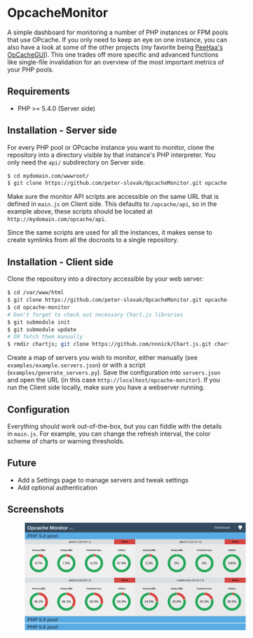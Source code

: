 # OpcacheMonitor
A simple dashboard for monitoring a number of PHP instances or FPM pools that use OPcache. If you only need to keep an eye on one instance, you can also have a look at some of the other projects (my favorite being <a href="https://github.com/PeeHaa/OpCacheGUI">PeeHaa's OpCacheGUI</a>). This one trades off more specific and advanced functions like single-file invalidation for an overview of the most important metrics of your PHP pools.

## Requirements
- PHP >= 5.4.0 (Server side)

## Installation - Server side
For every PHP pool or OPcache instance you want to monitor, clone the repository into a directory visible by that instance's PHP interpreter. You only need the `api/` subdirectory on Server side.
```sh
$ cd mydomain.com/wwwroot/
$ git clone https://github.com/peter-slovak/OpcacheMonitor.git opcache
```
Make sure the monitor API scripts are accessible on the same URL that is defined in `main.js` on Client side. This defaults to `/opcache/api`, so in the example above, these scripts should be located at `http://mydomain.com/opcache/api`.

Since the same scripts are used for all the instances, it makes sense to create symlinks from all the docroots to a single repository.

## Installation - Client side
Clone the repository into a directory accessible by your web server:
```sh
$ cd /var/www/html
$ git clone https://github.com/peter-slovak/OpcacheMonitor.git opcache-monitor
$ cd opcache-monitor
# Don't forget to check out necessary Chart.js libraries
$ git submodule init
$ git submodule update
# OR fetch them manually
$ rmdir chartjs; git clone https://github.com/nnnick/Chart.js.git chartjs
```
Create a map of servers you wish to monitor, either manually (see `examples/example.servers.json`) or with a script (`examples/generate_servers.py`). Save the configuration into `servers.json` and open the URL (in this case `http://localhost/opcache-monitor`). If you run the Client side locally, make sure you have a webserver running.

## Configuration
Everything should work out-of-the-box, but you can fiddle with the details in `main.js`. For example, you can change the refresh interval, the color scheme of charts or warning thresholds.

## Future
- Add a Settings page to manage servers and tweak settings
- Add optional authentication

## Screenshots
<img src="https://raw.githubusercontent.com/peter-slovak/OpcacheMonitor/master/img/dashboard.png" style="width: 700px; margin-left: 40px">
